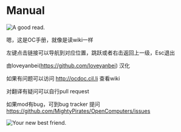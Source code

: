 # Manual

![A good read.](oredict:oc:manual)

嗯，这是OC手册，就像是读wiki一样

左键点击链接可以导航到对应位置，跳跃或者右击返回上一级，Esc退出

由loveyanbei(https://github.com/loveyanbei) 汉化

如果有问题可以访问 http://ocdoc.cil.li 查看wiki

对翻译有疑问可以自行pull request

如果mod有bug，可到bug tracker 提问 https://github.com/MightyPirates/OpenComputers/issues

![Your new best friend.](opencomputers:doc/img/manual.png)
